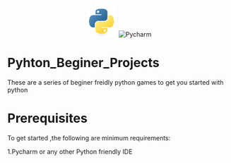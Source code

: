 
<div align ="center">
  <img  src = "https://github.com/devicons/devicon/blob/master/icons/python/python-original.svg" title="Python" alt="Python" width="70" height="70"/>
  <img src ="https://www.google.com/url?sa=i&url=https%3A%2F%2Fseeklogo.com%2Ffree-vector-logos%2Fpycharm&psig=AOvVaw2QpD_mDj963_ZzQ9vrmiLF&ust=1672779000454000&source=images&cd=vfe&ved=0CA8QjRxqFwoTCKiWvcHhqfwCFQAAAAAdAAAAABAE" alt="Pycharm" width="100" height="100"/>
  </div>

# Pyhton_Beginer_Projects

These are a series of beginer freidly python games to get you started with python 

# Prerequisites

To get started ,the following are minimum requirements:

1.Pycharm or any other Python friendly  IDE




